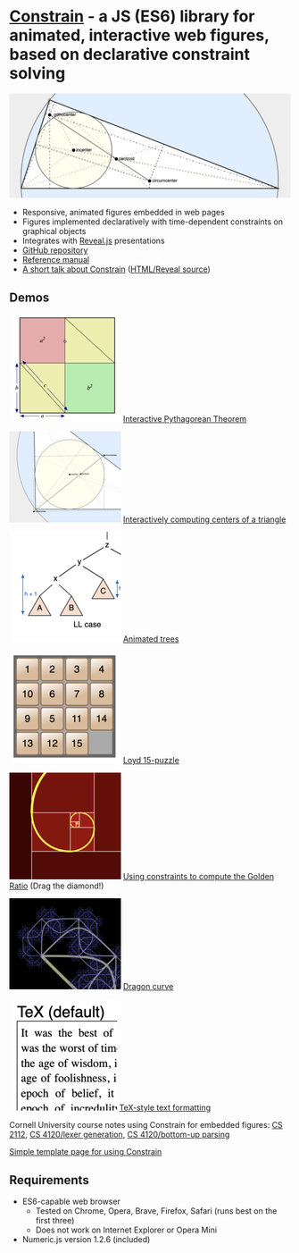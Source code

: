 # [Constrain](https://andrewcmyers.github.io/constrain/) - a JS (ES6) library for animated, interactive web figures, based on declarative constraint solving
![Triangle image](images/triangle.png)
- Responsive, animated figures embedded in web pages
- Figures implemented declaratively with time-dependent constraints on graphical objects
- Integrates with [Reveal.js](https://revealjs.com) presentations
- [GitHub repository](https://github.com/andrewcmyers/constrain)
- [Reference manual](https://andrewcmyers.github.io/constrain/doc)
- [A short talk about Constrain](https://www.youtube.com/watch?v=UN_HOWSijNI) ([HTML/Reveal source](https://andrewcmyers.github.io/constrain/examples/talk.html))

## Demos

![Pythagoras thumbnail](images/pythagoras-thumbnail.png)
[Interactive Pythagorean Theorem](https://andrewcmyers.github.io/constrain/examples/pythagoras.html)

![Triangles thumbnail](images/triangles-thumbnail.png)
[Interactively computing centers of a triangle](https://andrewcmyers.github.io/constrain/examples/triangles.html)

![Trees thumbnail](images/trees-thumbnail.png)
[Animated trees](https://andrewcmyers.github.io/constrain/examples/ll_lr.html)

![Loyd thumbnail](images/loyd-thumbnail.png)
[Loyd 15-puzzle](https://andrewcmyers.github.io/constrain/examples/loyd.html)

![Spiral thumbnail](images/spiral-thumbnail.png)
[Using constraints to compute the Golden Ratio](https://andrewcmyers.github.io/constrain/examples/spiral.html) (Drag the diamond!)

![Dragon thumbnail](images/dragon-thumbnail.png)
[Dragon curve](https://andrewcmyers.github.io/constrain/examples/dragon.html)

![TeX thumbnail](images/tex-thumbnail.png)
[TeX-style text formatting](https://andrewcmyers.github.io/constrain/examples/text-format.html)

Cornell University course notes using Constrain for embedded figures: [CS 2112](https://www.cs.cornell.edu/courses/cs2112/2019fa/lectures/lecture.html?id=objects),
[CS 4120/lexer generation](https://www.cs.cornell.edu/courses/cs4120/2023sp/notes.html?id=leximpl),
[CS 4120/bottom-up parsing](https://www.cs.cornell.edu/courses/cs4120/2023sp/notes.html?id=bottomup)

[Simple template page for using Constrain](https://andrewcmyers.github.io/constrain/examples/template.html)

## Requirements

- ES6-capable web browser
    - Tested on Chrome, Opera, Brave, Firefox, Safari (runs best on the first three)
    - Does not work on Internet Explorer or Opera Mini
- Numeric.js version 1.2.6 (included)
